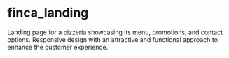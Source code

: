 # finca_landing
Landing page for a pizzeria showcasing its menu, promotions, and contact options. Responsive design with an attractive and functional approach to enhance the customer experience.
